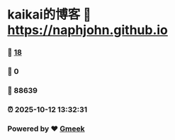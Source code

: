 # kaikai的博客 :link: https://naphjohn.github.io 
### :page_facing_up: [18](https://naphjohn.github.io/tag.html) 
### :speech_balloon: 0 
### :hibiscus: 88639 
### :alarm_clock: 2025-10-12 13:32:31 
### Powered by :heart: [Gmeek](https://github.com/Meekdai/Gmeek)
